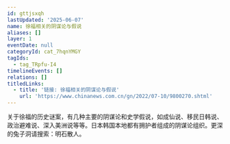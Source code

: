 ```yaml
---
id: gttjsxqh
lastUpdated: '2025-06-07'
name: 徐福相关的阴谋论与假说
aliases: []
layer: 1
eventDate: null
categoryId: cat_7hqnYMGY
tagIds:
  - tag_TRpfu-I4
timelineEvents: []
relations: []
titledLinks:
  - title: '链接: 徐福相关的阴谋论与假说'
    url: 'https://www.chinanews.com.cn/gn/2022/07-10/9800270.shtml'
---
```

关于徐福的历史谜案，有几种主要的阴谋论和史学假说，如成仙说、移民日韩说、政治避难说、深入美洲说等等。日本韩国本地都有拥护者组成的阴谋论组织。更深的兔子洞请搜索：明石散人。
